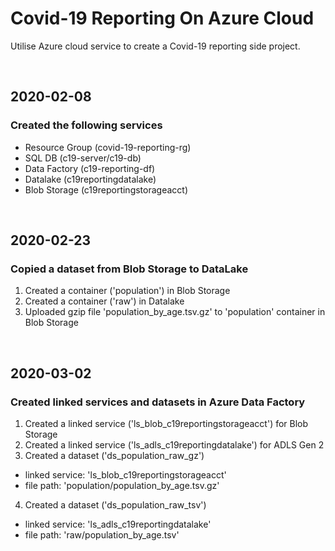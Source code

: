 # Covid-19 Reporting On Azure Cloud

Utilise Azure cloud service to create a Covid-19 reporting side project.


&nbsp;
&nbsp;


## 2020-02-08

### Created the following services
- Resource Group (covid-19-reporting-rg)
- SQL DB (c19-server/c19-db)
- Data Factory (c19-reporting-df)
- Datalake (c19reportingdatalake)
- Blob Storage (c19reportingstorageacct)


&nbsp;
&nbsp;


## 2020-02-23

### Copied a dataset from Blob Storage to DataLake
1. Created a container ('population') in Blob Storage
2. Created a container ('raw') in Datalake
3. Uploaded gzip file 'population_by_age.tsv.gz' to 'population' container in Blob Storage


&nbsp;
&nbsp;


## 2020-03-02

### Created linked services and datasets in Azure Data Factory
1. Created a linked service ('ls_blob_c19reportingstorageacct') for Blob Storage
2. Created a linked service ('ls_adls_c19reportingdatalake') for ADLS Gen 2
3. Created a dataset ('ds_population_raw_gz')
 * linked service: 'ls_blob_c19reportingstorageacct'
 * file path: 'population/population_by_age.tsv.gz'
4. Created a dataset ('ds_population_raw_tsv')
 * linked service: 'ls_adls_c19reportingdatalake'
 * file path: 'raw/population_by_age.tsv'




